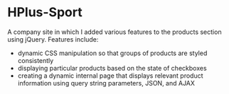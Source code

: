 # HPlus-Sport
A company site in which I added various features to the products section using jQuery. Features include:
- dynamic CSS manipulation so that groups of products are styled consistently
- displaying particular products based on the state of checkboxes
- creating a dynamic internal page that displays relevant product information using query string parameters, JSON, and AJAX
